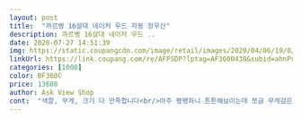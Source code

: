 ```yaml
---
layout: post 
title:  "까르벵 16살대 네이처 우드 자동 장우산" 
description: 까르벵 16살대 네이처 우드 ..
date: 2020-07-27 14:51:39 
img: https://static.coupangcdn.com/image/retail/images/2020/04/06/19/0/abfa5c61-d2e1-4d45-9b02-86873f0eb920.jpg 
linkUrl: https://link.coupang.com/re/AFFSDP?lptag=AF3600438&subid=ahnPublicAsk&pageKey=1436463427&itemId=2479379841&vendorItemId=70567271854&traceid=V0-113-866a30f1d63e2717 
categories: [1008] 
color: BF360C 
price: 13680 
author: Ask View Shop 
cont:  "색깔, 무게, 크기 다 만족합니다<br/>아주 팽팽하니 튼튼해보이는데 쪼금 무게감은 있습니다.<br/><br/>잘쓰고있습니다 감사해요<br/>" 
---
```

